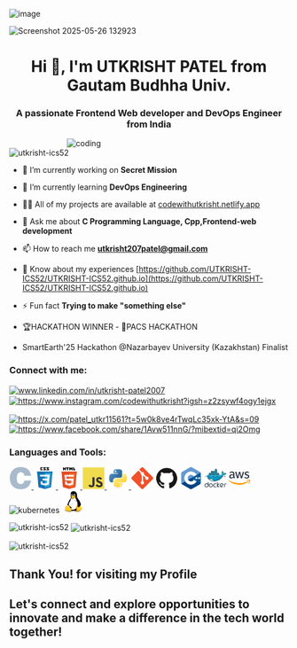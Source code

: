 ![image](https://github.com/user-attachments/assets/e9ab7a22-b63d-46d8-8759-4d3c8cabc889)

![Screenshot 2025-05-26 132923](https://github.com/user-attachments/assets/7b75e2a6-999d-4de3-95c1-a177db1b05b8)





<h1 align="center">Hi 👋, I'm UTKRISHT PATEL from Gautam Budhha Univ.</h1>
<h3 align="center">A passionate Frontend Web developer and DevOps Engineer from India </h3>
<img align="right" alt="coding" width="400" src="https://media1.giphy.com/media/RbDKaczqWovIugyJmW/giphy.gif">

<p align="left"> <img src="https://komarev.com/ghpvc/?username=utkrisht-ics52&label=Profile%20views&color=0e75b6&style=flat" alt="utkrisht-ics52" /> </p>

- 🔭 I’m currently working on **Secret Mission**

- 🌱 I’m currently learning **DevOps Engineering**

- 👨‍💻 All of my projects are available at [codewithutkrisht.netlify.app](codewithutkrisht.netlify.app)

- 💬 Ask me about **C Programming Language, Cpp,Frontend-web development**

- 📫 How to reach me **utkrisht207patel@gmail.com**

- 📄 Know about my experiences [https://github.com/UTKRISHT-ICS52/UTKRISHT-ICS52.github.io](https://github.com/UTKRISHT-ICS52/UTKRISHT-ICS52.github.io)
  

- ⚡ Fun fact **Trying to make "something else"**
-   🏆HACKATHON WINNER - 🥇PACS HACKATHON
-   SmartEarth'25 Hackathon @Nazarbayev University (Kazakhstan) Finalist

<h3 align="left">Connect with me:</h3>
<p align="left">
<a href="https://linkedin.com/in/http://www.linkedin.com/in/utkrisht-patel2007" target="blank"><img align="center" src="https://raw.githubusercontent.com/rahuldkjain/github-profile-readme-generator/master/src/images/icons/Social/linked-in-alt.svg" alt="www.linkedin.com/in/utkrisht-patel2007" height="30" width="40" /></a>
<a href="https://instagram.com/https://www.instagram.com/codewithutkrisht?igsh=z2zsywf4ogy1ejgx" target="blank"> <img align="center" src="https://raw.githubusercontent.com/rahuldkjain/github-profile-readme-generator/master/src/images/icons/Social/instagram.svg" alt="https://www.instagram.com/codewithutkrisht?igsh=z2zsywf4ogy1ejgx" height="30" width="40" /></a> 

<a href="https://x.com/patel_utkr11561?t=5w0k8ve4rTwqLc35xk-YtA&s=09" target="blank"> <img align="center" src="https://cdn.jsdelivr.net/npm/simple-icons@v3/icons/twitter.svg" alt="https://x.com/patel_utkr11561?t=5w0k8ve4rTwqLc35xk-YtA&s=09" height="30" width="40" /></a>
  <a href="https://www.facebook.com/share/1Avw511nnG/?mibextid=qi2Omg" target="blank"> <img align="center" src="https://cdn.jsdelivr.net/npm/simple-icons@3.0.1/icons/facebook.svg" alt="https://www.facebook.com/share/1Avw511nnG/?mibextid=qi2Omg" height="30" width="40" /></a>
</p>

<h3 align="left">Languages and Tools:</h3>
<p align="left"> <a href="https://www.cprogramming.com/" target="_blank" rel="noreferrer"> <img src="https://raw.githubusercontent.com/devicons/devicon/master/icons/c/c-original.svg" alt="c" width="40" height="40"/> </a> <a href="https://www.w3schools.com/css/" target="_blank" rel="noreferrer"> <img src="https://raw.githubusercontent.com/devicons/devicon/master/icons/css3/css3-original-wordmark.svg" alt="css3" width="40" height="40"/> </a> <a href="https://www.w3.org/html/" target="_blank" rel="noreferrer"> <img src="https://raw.githubusercontent.com/devicons/devicon/master/icons/html5/html5-original-wordmark.svg" alt="html5" width="40" height="40"/> </a> <a href="https://developer.mozilla.org/en-US/docs/Web/JavaScript" target="_blank" rel="noreferrer"> <img src="https://raw.githubusercontent.com/devicons/devicon/master/icons/javascript/javascript-original.svg" alt="javascript" width="40" height="40"/> </a> <a href="https://www.python.org" target="_blank" rel="noreferrer"> <img src="https://raw.githubusercontent.com/devicons/devicon/master/icons/python/python-original.svg" alt="python" width="40" height="40"/> </a>    <img src="https://raw.githubusercontent.com/devicons/devicon/master/icons/git/git-original.svg" alt="git" width="40" height="40"/> </a>  <img src="https://raw.githubusercontent.com/devicons/devicon/master/icons/github/github-original.svg" alt="github" width="40" height="40"/> </a>  <img src ="https://raw.githubusercontent.com/devicons/devicon/master/icons/cplusplus/cplusplus-original.svg" alt="cplusplus" width="40"  height="40"/> </a>  <img src ="https://raw.githubusercontent.com/devicons/devicon/master/icons/docker/docker-original-wordmark.svg" alt="docker" width="40"  height="40"/> </a> <img src ="https://raw.githubusercontent.com/devicons/devicon/master/icons/amazonwebservices/amazonwebservices-original-wordmark.svg" alt="amazonwebservices" width="40"  height="40"/> </a> 
<img src ="https://www.vectorlogo.zone/logos/kubernetes/kubernetes-icon.svg" alt="kubernetes" width="40"  height="40"/> </a> <img src ="https://raw.githubusercontent.com/devicons/devicon/master/icons/linux/linux-original.svg" alt="linux" width="40"  height="40"/> </a> </p>



<p><img align="left" src="https://github-readme-stats.vercel.app/api/top-langs?username=utkrisht-ics52&show_icons=true&locale=en&layout=compact" alt="utkrisht-ics52" /></p>

<p>&nbsp;<img align="center" src="https://github-readme-stats.vercel.app/api?username=utkrisht-ics52&show_icons=true&locale=en" alt="utkrisht-ics52" /></p>

<p><img align="center" src="https://github-readme-streak-stats.herokuapp.com/?user=utkrisht-ics52&" alt="utkrisht-ics52" /></p>
<h2> Thank You! for visiting my Profile </h2>
<h2> Let's connect and explore opportunities to innovate and make a difference in the tech world together!</h2>



